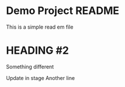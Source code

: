 # Demo Project README

This is a simple read em file

# HEADING #2


Something different

Update in stage
Another line
